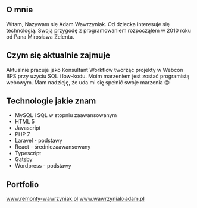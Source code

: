## O mnie

Witam,
Nazywam się Adam Wawrzyniak. Od dziecka interesuje się technologią. Swoją przygodę z programowaniem rozpocząłem w 2010 roku od Pana Mirosława Zelenta.

## Czym się aktualnie zajmuje

Aktualnie pracuje jako Konsultant Workflow tworząc projekty w Webcon BPS przy użyciu SQL i low-kodu.
Moim marzeniem jest zostać programistą webowym. Mam nadzieję, że uda mi się spełnić swoje marzenia 😊

## Technologie jakie znam

* MySQL i SQL w stopniu zaawansowanym
* HTML 5
* Javascript
* PHP 7
* Laravel - podstawy
* React - średniozaawansowany
* Typescript
* Gatsby
* Wordpress - podstawy

## Portfolio

www.remonty-wawrzyniak.pl
www.wawrzyniak-adam.pl
